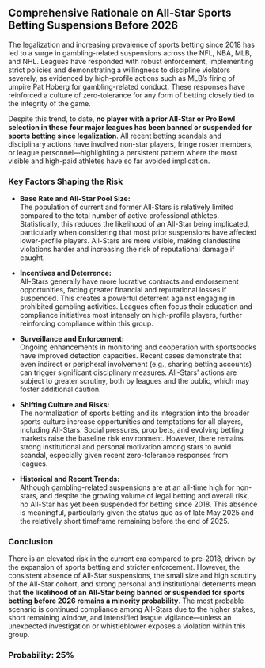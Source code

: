 ## Comprehensive Rationale on All-Star Sports Betting Suspensions Before 2026

The legalization and increasing prevalence of sports betting since 2018 has led to a surge in gambling-related suspensions across the NFL, NBA, MLB, and NHL. Leagues have responded with robust enforcement, implementing strict policies and demonstrating a willingness to discipline violators severely, as evidenced by high-profile actions such as MLB’s firing of umpire Pat Hoberg for gambling-related conduct. These responses have reinforced a culture of zero-tolerance for any form of betting closely tied to the integrity of the game.

Despite this trend, to date, **no player with a prior All-Star or Pro Bowl selection in these four major leagues has been banned or suspended for sports betting since legalization**. All recent betting scandals and disciplinary actions have involved non-star players, fringe roster members, or league personnel—highlighting a persistent pattern where the most visible and high-paid athletes have so far avoided implication.

### Key Factors Shaping the Risk

- **Base Rate and All-Star Pool Size:**  
  The population of current and former All-Stars is relatively limited compared to the total number of active professional athletes. Statistically, this reduces the likelihood of an All-Star being implicated, particularly when considering that most prior suspensions have affected lower-profile players. All-Stars are more visible, making clandestine violations harder and increasing the risk of reputational damage if caught.

- **Incentives and Deterrence:**  
  All-Stars generally have more lucrative contracts and endorsement opportunities, facing greater financial and reputational losses if suspended. This creates a powerful deterrent against engaging in prohibited gambling activities. Leagues often focus their education and compliance initiatives most intensely on high-profile players, further reinforcing compliance within this group.

- **Surveillance and Enforcement:**  
  Ongoing enhancements in monitoring and cooperation with sportsbooks have improved detection capacities. Recent cases demonstrate that even indirect or peripheral involvement (e.g., sharing betting accounts) can trigger significant disciplinary measures. All-Stars’ actions are subject to greater scrutiny, both by leagues and the public, which may foster additional caution.

- **Shifting Culture and Risks:**  
  The normalization of sports betting and its integration into the broader sports culture increase opportunities and temptations for all players, including All-Stars. Social pressures, prop bets, and evolving betting markets raise the baseline risk environment. However, there remains strong institutional and personal motivation among stars to avoid scandal, especially given recent zero-tolerance responses from leagues.

- **Historical and Recent Trends:**  
  Although gambling-related suspensions are at an all-time high for non-stars, and despite the growing volume of legal betting and overall risk, no All-Star has yet been suspended for betting since 2018. This absence is meaningful, particularly given the status quo as of late May 2025 and the relatively short timeframe remaining before the end of 2025.

### Conclusion

There is an elevated risk in the current era compared to pre-2018, driven by the expansion of sports betting and stricter enforcement. However, the consistent absence of All-Star suspensions, the small size and high scrutiny of the All-Star cohort, and strong personal and institutional deterrents mean that **the likelihood of an All-Star being banned or suspended for sports betting before 2026 remains a minority probability**. The most probable scenario is continued compliance among All-Stars due to the higher stakes, short remaining window, and intensified league vigilance—unless an unexpected investigation or whistleblower exposes a violation within this group.

### Probability: 25%